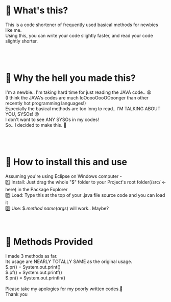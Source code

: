 # 📌 What's this?
This is a code shortener of frequently used basical methods for newbies like me.<br />
Using this, you can write your code slightly faster, and read your code slightly shorter.<br />
<br />
<br />
<br />
# 📌 Why the hell you made this?
I'm a newbie.. I'm taking hard time for just reading the JAVA code.. 😩<br />
(I think the JAVA's codes are much loOoooOooOOoonger than other recently hot programming languages!)<br />
Especially the basical methods are too long to read.. I'M TALKING ABOUT YOU, SYSOs! 😡<br />
I don't want to see ANY SYSOs in my codes!<br />
So.. I decided to make this. 🔧<br />
<br />
<br />
<br />
# 📌 How to install this and use
Assuming you're using Eclipse on Windows computer -<br />
1️⃣ Install: Just drag the whole "$" folder to your Project's root folder(/src/ ← here) in the Package Explorer<br />
2️⃣ Load: Type this at the top of your .java file source code and you can load it<br />
3️⃣ Use: $.*method name*(*args*) will work.. Maybe?
<br/>
<br/>
<br/>
# 📌 Methods Provided
I made 3 methods as far.<br/>
Its usage are NEARLY TOTALLY SAME as the original usage.<br/>
$.pr() = System.out.print()<br/>
$.pf() = System.out.printf()<br/>
$.pn() = System.out.println()<br/>
<br/>
Please take my apologies for my poorly written codes.🥺<br/>
Thank you<br/>
<br/>
